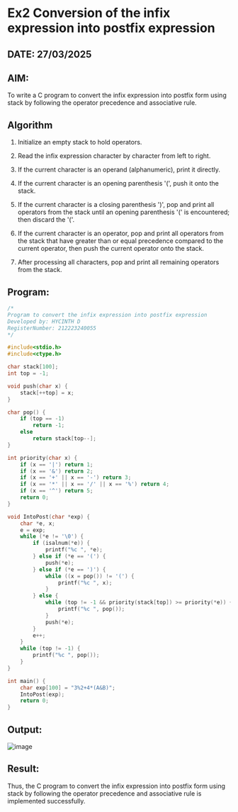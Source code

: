 # Ex2 Conversion of the infix expression into postfix expression
## DATE: 27/03/2025
## AIM:
To write a C program to convert the infix expression into postfix form using stack by following the operator precedence and associative rule.

## Algorithm
1. Initialize an empty stack to hold operators.

2. Read the infix expression character by character from left to right.

3. If the current character is an operand (alphanumeric), print it directly.

4. If the current character is an opening parenthesis '(', push it onto the stack.

5. If the current character is a closing parenthesis ')', pop and print all operators from the stack until an opening parenthesis '(' is encountered; then discard the '('.

6. If the current character is an operator, pop and print all operators from the stack that have greater than or equal precedence compared to the current operator, then push the current operator onto the stack.

7. After processing all characters, pop and print all remaining operators from the stack.


## Program:
```C
/*
Program to convert the infix expression into postfix expression
Developed by: HYCINTH D
RegisterNumber: 212223240055
*/

#include<stdio.h>
#include<ctype.h>

char stack[100];
int top = -1;

void push(char x) {
    stack[++top] = x;
}

char pop() {
    if (top == -1)
        return -1;
    else
        return stack[top--];
}

int priority(char x) {
    if (x == '|') return 1;
    if (x == '&') return 2;
    if (x == '+' || x == '-') return 3;
    if (x == '*' || x == '/' || x == '%') return 4;
    if (x == '^') return 5;
    return 0;
}

void IntoPost(char *exp) {
    char *e, x;
    e = exp;
    while (*e != '\0') {
        if (isalnum(*e)) {
            printf("%c ", *e);
        } else if (*e == '(') {
            push(*e);
        } else if (*e == ')') {
            while ((x = pop()) != '(') {
                printf("%c ", x);
            }
        } else {
            while (top != -1 && priority(stack[top]) >= priority(*e)) {
                printf("%c ", pop());
            }
            push(*e);
        }
        e++;
    }
    while (top != -1) {
        printf("%c ", pop());
    }
}

int main() {
    char exp[100] = "3%2+4*(A&B)";
    IntoPost(exp);
    return 0;
}

```

## Output:
![image](https://github.com/user-attachments/assets/6819b466-2b06-4ca0-bf6f-e995c1806b18)


## Result:
Thus, the C program to convert the infix expression into postfix form using stack by following the operator precedence and associative rule is implemented successfully.
